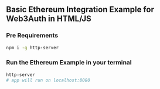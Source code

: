 ## Basic Ethereum Integration Example for Web3Auth in HTML/JS

### Pre Requirements

```bash
npm i -g http-server
```

### Run the Ethereum Example in your terminal

```bash
http-server
# app will run on localhost:8080
```
